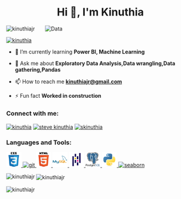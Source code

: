 <h1 align="center">Hi 👋, I'm Kinuthia</h1>


<img align='right' alt='Data' width ='400' src="https://media.giphy.com/media/JWuBH9rCO2uZuHBFpm/giphy.gif" >
<p align="left"> <img src="https://komarev.com/ghpvc/?username=kinuthiajr&label=Profile%20views&color=0e75b6&style=flat" alt="kinuthiajr" /> </p>

<p align="left"> <a href="https://twitter.com/kinuthia" target="blank"><img src="https://img.shields.io/twitter/follow/kinuthia?logo=twitter&style=for-the-badge" alt="kinuthia" /></a> </p>

- 🌱 I’m currently learning **Power BI, Machine Learning**

- 💬 Ask me about **Exploratory Data Analysis,Data wrangling,Data gathering,Pandas**

- 📫 How to reach me **kinuthiajr@gmail.com**

- ⚡ Fun fact **Worked in construction**

<h3 align="left">Connect with me:</h3>
<p align="left">
<a href="https://twitter.com/kinuthia" target="blank"><img align="center" src="https://raw.githubusercontent.com/rahuldkjain/github-profile-readme-generator/master/src/images/icons/Social/twitter.svg" alt="kinuthia" height="30" width="40" /></a>
<a href="https://linkedin.com/in/steve kinuthia" target="blank"><img align="center" src="https://raw.githubusercontent.com/rahuldkjain/github-profile-readme-generator/master/src/images/icons/Social/linked-in-alt.svg" alt="steve kinuthia" height="30" width="40" /></a>
<a href="https://kaggle.com/skinuthia" target="blank"><img align="center" src="https://raw.githubusercontent.com/rahuldkjain/github-profile-readme-generator/master/src/images/icons/Social/kaggle.svg" alt="skinuthia" height="30" width="40" /></a>
</p>

<h3 align="left">Languages and Tools:</h3>
<p align="left"> <a href="https://www.w3schools.com/css/" target="_blank" rel="noreferrer"> <img src="https://raw.githubusercontent.com/devicons/devicon/master/icons/css3/css3-original-wordmark.svg" alt="css3" width="40" height="40"/> </a> <a href="https://git-scm.com/" target="_blank" rel="noreferrer"> <img src="https://www.vectorlogo.zone/logos/git-scm/git-scm-icon.svg" alt="git" width="40" height="40"/> </a> <a href="https://www.w3.org/html/" target="_blank" rel="noreferrer"> <img src="https://raw.githubusercontent.com/devicons/devicon/master/icons/html5/html5-original-wordmark.svg" alt="html5" width="40" height="40"/> </a> <a href="https://www.mysql.com/" target="_blank" rel="noreferrer"> <img src="https://raw.githubusercontent.com/devicons/devicon/master/icons/mysql/mysql-original-wordmark.svg" alt="mysql" width="40" height="40"/> </a> <a href="https://pandas.pydata.org/" target="_blank" rel="noreferrer"> <img src="https://raw.githubusercontent.com/devicons/devicon/2ae2a900d2f041da66e950e4d48052658d850630/icons/pandas/pandas-original.svg" alt="pandas" width="40" height="40"/> </a> <a href="https://www.postgresql.org" target="_blank" rel="noreferrer"> <img src="https://raw.githubusercontent.com/devicons/devicon/master/icons/postgresql/postgresql-original-wordmark.svg" alt="postgresql" width="40" height="40"/> </a> <a href="https://www.python.org" target="_blank" rel="noreferrer"> <img src="https://raw.githubusercontent.com/devicons/devicon/master/icons/python/python-original.svg" alt="python" width="40" height="40"/> </a> <a href="https://seaborn.pydata.org/" target="_blank" rel="noreferrer"> <img src="https://seaborn.pydata.org/_images/logo-mark-lightbg.svg" alt="seaborn" width="40" height="40"/> </a> </p>

<p><img align="left" src="https://github-readme-stats.vercel.app/api/top-langs?username=kinuthiajr&show_icons=true&locale=en&layout=compact" alt="kinuthiajr" /></p>

<p>&nbsp;<img align="center" src="https://github-readme-stats.vercel.app/api?username=kinuthiajr&show_icons=true&locale=en" alt="kinuthiajr" /></p>

<p><img align="center" src="https://github-readme-streak-stats.herokuapp.com/?user=kinuthiajr&" alt="kinuthiajr" /></p>
